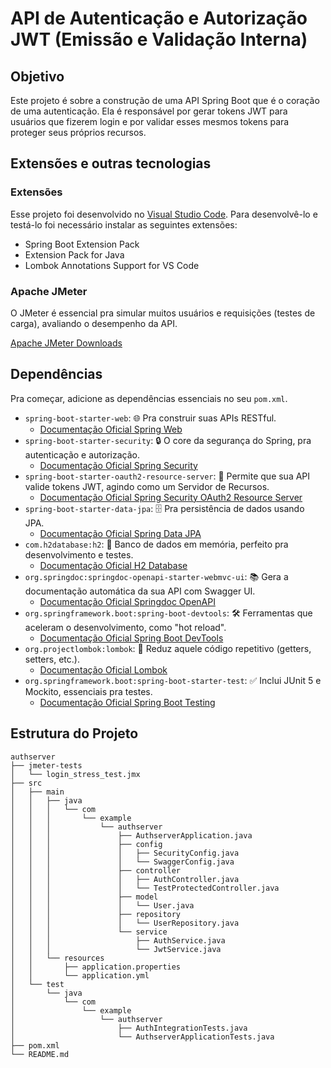 # API de Autenticação e Autorização JWT (Emissão e Validação Interna)
## Objetivo
Este projeto é sobre a construção de uma API Spring Boot que é o coração de uma autenticação. Ela é responsável por gerar tokens JWT para usuários que fizerem login e por validar esses mesmos tokens para proteger seus próprios recursos.
## Extensões e outras tecnologias
### Extensões
Esse projeto foi desenvolvido no <a href="https://code.visualstudio.com/" target="_blank">Visual Studio Code</a>. Para desenvolvê-lo e testá-lo foi necessário instalar as seguintes extensões:
- Spring Boot Extension Pack
- Extension Pack for Java
- Lombok Annotations Support for VS Code
### Apache JMeter
O JMeter é essencial pra simular muitos usuários e requisições (testes de carga), avaliando o desempenho da API.

<a href="https://jmeter.apache.org/download_jmeter.cgi" target="_blank">Apache JMeter Downloads</a>
## Dependências
Pra começar, adicione as dependências essenciais no seu <code>pom.xml</code>.
- <code>spring-boot-starter-web</code>: 🌐 Pra construir suas APIs RESTful.
  - <a href="https://docs.spring.io/spring-boot/reference/web/index.html" target="_blank">Documentação Oficial Spring Web</a>
- <code>spring-boot-starter-security</code>: 🔒 O core da segurança do Spring, pra autenticação e autorização.
  - <a href="https://docs.spring.io/spring-security/reference/index.html" target="_blank">Documentação Oficial Spring Security</a>
- <code>spring-boot-starter-oauth2-resource-server</code>: 🔑 Permite que sua API valide tokens JWT, agindo como um Servidor de Recursos.
  - <a href="https://docs.spring.io/spring-security/reference/servlet/oauth2/resource-server/jwt.html" target="_blank">Documentação Oficial Spring Security OAuth2 Resource Server</a>
- <code>spring-boot-starter-data-jpa</code>: 🗄️ Pra persistência de dados usando JPA.
  - <a href="https://docs.spring.io/spring-data/jpa/reference/#reference" target="_blank">Documentação Oficial Spring Data JPA</a>
- <code>com.h2database:h2</code>: 💾 Banco de dados em memória, perfeito pra desenvolvimento e testes.
  - <a href="https://www.h2database.com/html/main.html" target="_blank">Documentação Oficial H2 Database</a>
- <code>org.springdoc:springdoc-openapi-starter-webmvc-ui</code>: 📚 Gera a documentação automática da sua API com Swagger UI.
  - <a href="https://springdoc.org/" target="_blank">Documentação Oficial Springdoc OpenAPI</a>
- <code>org.springframework.boot:spring-boot-devtools</code>: 🛠️ Ferramentas que aceleram o desenvolvimento, como "hot reload".
  - <a href="https://docs.spring.io/spring-boot/index.html" target="_blank">Documentação Oficial Spring Boot DevTools</a>
- <code>org.projectlombok:lombok</code>: 🍬 Reduz aquele código repetitivo (getters, setters, etc.).
  - <a href="https://projectlombok.org/features/" target="_blank">Documentação Oficial Lombok</a>
- <code>org.springframework.boot:spring-boot-starter-test</code>: ✅ Inclui JUnit 5 e Mockito, essenciais pra testes.
  - <a href="https://docs.spring.io/spring-boot/reference/testing/index.html#testing" target="_blank">Documentação Oficial Spring Boot Testing</a>
## Estrutura do Projeto
```
authserver
├── jmeter-tests
│   └── login_stress_test.jmx
├── src
│   ├── main
│   │   ├── java
│   │   │   └── com
│   │   │       └── example
│   │   │           └── authserver
│   │   │               ├── AuthserverApplication.java
│   │   │               ├── config
│   │   │               │   ├── SecurityConfig.java
│   │   │               │   └── SwaggerConfig.java
│   │   │               ├── controller
│   │   │               │   ├── AuthController.java
│   │   │               │   └── TestProtectedController.java
│   │   │               ├── model
│   │   │               │   └── User.java
│   │   │               ├── repository
│   │   │               │   └── UserRepository.java
│   │   │               └── service
│   │   │                   ├── AuthService.java
│   │   │                   └── JwtService.java
│   │   └── resources
│   │       ├── application.properties
│   │       └── application.yml
│   └── test
│       └── java
│           └── com
│               └── example
│                   └── authserver
│                       ├── AuthIntegrationTests.java
│                       └── AuthserverApplicationTests.java
├── pom.xml
└── README.md
```
